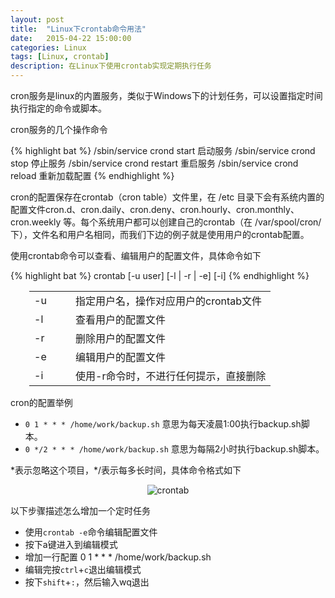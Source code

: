 ```yaml
---
layout: post
title:  "Linux下crontab命令用法"
date:   2015-04-22 15:00:00
categories: Linux
tags: [Linux, crontab]
description: 在Linux下使用crontab实现定期执行任务
---
```


cron服务是linux的内置服务，类似于Windows下的计划任务，可以设置指定时间执行指定的命令或脚本。

<!--more-->

cron服务的几个操作命令

{% highlight bat %}
/sbin/service crond start    启动服务
/sbin/service crond stop     停止服务
/sbin/service crond restart  重启服务
/sbin/service crond reload   重新加载配置
{% endhighlight %}

cron的配置保存在crontab（cron table）文件里，在 /etc 目录下会有系统内置的配置文件cron.d、cron.daily、cron.deny、cron.hourly、cron.monthly、cron.weekly 等。每个系统用户都可以创建自己的crontab（在 /var/spool/cron/ 下），文件名和用户名相同，而我们下边的例子就是使用用户的crontab配置。

使用crontab命令可以查看、编辑用户的配置文件，具体命令如下

{% highlight bat %}
crontab [-u user] [-l | -r | -e] [-i]
{% endhighlight %}

<table style="margin-left:30px;">
  <tr>
    <td style="width:50px;">-u</td>
    <td>指定用户名，操作对应用户的crontab文件</td>
  </tr>
  <tr>
    <td>-l</td>
    <td>查看用户的配置文件</td>
  </tr>
  <tr>
    <td>-r</td>
    <td>删除用户的配置文件</td>
  </tr>
  <tr>
    <td>-e</td>
    <td>编辑用户的配置文件</td>
  </tr>
  <tr>
    <td>-i</td>
    <td>使用-r命令时，不进行任何提示，直接删除</td>
  </tr>
</table>

cron的配置举例

* <code>0 1 * * * /home/work/backup.sh</code> 意思为每天凌晨1:00执行backup.sh脚本。
* <code>0 */2 * * * /home/work/backup.sh</code> 意思为每隔2小时执行backup.sh脚本。

\*表示忽略这个项目，\*/表示每多长时间，具体命令格式如下

<div style="text-align: center;">
<img style="max-width:100%;" src="http://i1373.photobucket.com/albums/ag384/abel_liu/GitHub/crontab-example_zpsqq6tz85k.jpg" border="0" alt="crontab"/>
</div>

以下步骤描述怎么增加一个定时任务

 * 使用<code>crontab -e</code>命令编辑配置文件
 * 按下a键进入到编辑模式
 * 增加一行配置 0 1 * * * /home/work/backup.sh
 * 编辑完按<code>ctrl</code>+<code>c</code>退出编辑模式
 * 按下<code>shift</code>+<code>:</code>，然后输入wq退出
